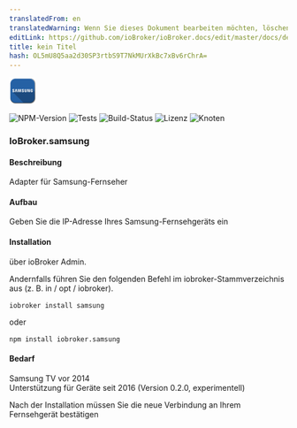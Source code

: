 ```yaml
---
translatedFrom: en
translatedWarning: Wenn Sie dieses Dokument bearbeiten möchten, löschen Sie bitte das Feld "translationsFrom". Andernfalls wird dieses Dokument automatisch erneut übersetzt
editLink: https://github.com/ioBroker/ioBroker.docs/edit/master/docs/de/adapterref/iobroker.samsung/README.md
title: kein Titel
hash: OL5mU8Q5aa2d30SP3rtbS9T7NkMUrXkBc7xBv6rChrA=
---
```

![Logo](../../../en/adapterref/iobroker.samsung/admin/samsung.png)

![NPM-Version](http://img.shields.io/npm/v/iobroker.samsung.svg)
![Tests](http://img.shields.io/travis/soef/ioBroker.samsung/master.svg)
![Build-Status](https://ci.appveyor.com/api/projects/status/7ggeh5c3b1mcgoe9?svg=true)
![Lizenz](https://img.shields.io/badge/license-MIT-blue.svg?style=flat)
![Knoten](https://img.shields.io/badge/node-%3E=4.4-red.svg?style=flat-square)

### IoBroker.samsung
#### Beschreibung
Adapter für Samsung-Fernseher

#### Aufbau
Geben Sie die IP-Adresse Ihres Samsung-Fernsehgeräts ein

#### Installation
über ioBroker Admin.

Andernfalls führen Sie den folgenden Befehl im iobroker-Stammverzeichnis aus (z. B. in / opt / iobroker).

```
iobroker install samsung
```

oder

```
npm install iobroker.samsung
```

#### Bedarf
Samsung TV vor 2014 <br> Unterstützung für Geräte seit 2016 (Version 0.2.0, experimentell)

Nach der Installation müssen Sie die neue Verbindung an Ihrem Fernsehgerät bestätigen